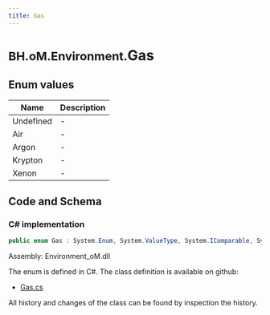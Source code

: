 ```yaml
---
title: Gas
---
```


# <small>BH.oM.Environment.</small>**Gas**



## Enum values

| Name            | Description                                                    |
|-----------------|----------------------------------------------------------------|
| Undefined |  -  |
| Air |  -  |
| Argon |  -  |
| Krypton |  -  |
| Xenon |  -  |


## Code and Schema

### C# implementation

``` C# title="C#"
public enum Gas : System.Enum, System.ValueType, System.IComparable, System.ISpanFormattable, System.IFormattable, System.IConvertible
```

Assembly: Environment_oM.dll

The enum is defined in C#. The class definition is available on github:

- [Gas.cs](https://github.com/BHoM/BHoM/blob/develop/Environment_oM/MaterialFragments\Enums\Gas.cs)

All history and changes of the class can be found by inspection the history.
